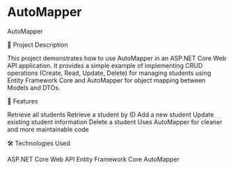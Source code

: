 # AutoMapper
AutoMapper

📘 Project Description

This project demonstrates how to use AutoMapper in an ASP.NET Core Web API application. It provides a simple example of implementing CRUD operations (Create, Read, Update, Delete) for managing students using Entity Framework Core and AutoMapper for object mapping between Models and DTOs.

🚀 Features

Retrieve all students
Retrieve a student by ID
Add a new student
Update existing student information
Delete a student
Uses AutoMapper for cleaner and more maintainable code

🛠️ Technologies Used

ASP.NET Core Web API
Entity Framework Core
AutoMapper
